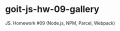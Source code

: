 # goit-js-hw-09-gallery

JS. Homework #09 (Node.js, NPM, Parcel, Webpack)

<!-- Разбей задание на несколько подзадач:

Создание и рендер разметки по массиву данных galleryItems из app.js и предоставленному шаблону. DONE!
Реализация делегирования на галерее ul.js-gallery и получение url большого изображения. DONE!
Открытие модального окна по клику на элементе галереи. DONE!
Подмена значения атрибута src элемента img.lightbox__image. DONE!
Закрытие модального окна по клику на кнопку button[data-action="close-lightbox"]. DONE!
Очистка значения атрибута src элемента img.lightbox__image. Это необходимо для того, чтобы при следующем открытии модального окна, пока грузится изображение, мы не видели предыдущее. DONE!

Дополнительно
Следующий функционал не обязателен при сдаче задания, но будет хорошей практикой по работе с событиями.

Закрытие модального окна по клику на div.lightbox__overlay. DONE!
Закрытие модального окна по нажатию клавиши ESC.
Пролистывание изображений галереи в открытом модальном окне клавишами "влево" и "вправо". -->
